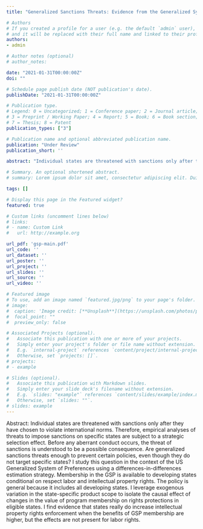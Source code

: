 ```yaml
---
title: "Generalized Sanctions Threats: Evidence from the Generalized System of Preferences"

# Authors
# If you created a profile for a user (e.g. the default `admin` user), write the username (folder name) here 
# and it will be replaced with their full name and linked to their profile.
authors:
- admin

# Author notes (optional)
# author_notes:

date: "2021-01-31T00:00:00Z"
doi: ""

# Schedule page publish date (NOT publication's date).
publishDate: "2021-01-31T00:00:00Z"

# Publication type.
# Legend: 0 = Uncategorized; 1 = Conference paper; 2 = Journal article;
# 3 = Preprint / Working Paper; 4 = Report; 5 = Book; 6 = Book section;
# 7 = Thesis; 8 = Patent
publication_types: ["3"]

# Publication name and optional abbreviated publication name.
publication: "Under Review"
publication_short: ''

abstract: "Individual states are threatened with sanctions only after they have chosen to violate international norms. Therefore, empirical analyses of threats to impose sanctions on specific states are subject to a strategic selection effect.  Before any aberrant conduct occurs, the threat of sanctions is understood to be a possible consequence. Are generalized sanctions threats enough to prevent certain policies, even though they do not target specific states? I study this question in the context of the US Generalized System of Preferences using a differences-in-differences estimation strategy. Membership in the GSP is available to developing states conditional on respect labor and intellectual property rights. The policy is general because it includes all developing states. I leverage exogenous variation in the state-specific product scope to isolate the causal effect of changes in the value of program membership on rights protections in eligible states. I find evidence that states really do increase intellectual property rights enforcement when the benefits of GSP membership are higher, but the effects are not present for labor rights."

# Summary. An optional shortened abstract.
# summary: Lorem ipsum dolor sit amet, consectetur adipiscing elit. Duis posuere tellus ac convallis placerat. Proin tincidunt magna sed ex sollicitudin condimentum.

tags: []

# Display this page in the Featured widget?
featured: true

# Custom links (uncomment lines below)
# links:
# - name: Custom Link
#   url: http://example.org

url_pdf: 'gsp-main.pdf'
url_code: ''
url_dataset: ''
url_poster: ''
url_project: ''
url_slides: ''
url_source: ''
url_video: ''

# Featured image
# To use, add an image named `featured.jpg/png` to your page's folder. 
# image:
#  caption: 'Image credit: [**Unsplash**](https://unsplash.com/photos/pLCdAaMFLTE)'
#  focal_point: ""
#  preview_only: false

# Associated Projects (optional).
#   Associate this publication with one or more of your projects.
#   Simply enter your project's folder or file name without extension.
#   E.g. `internal-project` references `content/project/internal-project/index.md`.
#   Otherwise, set `projects: []`.
# projects:
# - example

# Slides (optional).
#   Associate this publication with Markdown slides.
#   Simply enter your slide deck's filename without extension.
#   E.g. `slides: "example"` references `content/slides/example/index.md`.
#   Otherwise, set `slides: ""`.
# slides: example
---
```


Abstract: Individual states are threatened with sanctions only after they have chosen to violate international norms. Therefore, empirical analyses of threats to impose sanctions on specific states are subject to a strategic selection effect.  Before any aberrant conduct occurs, the threat of sanctions is understood to be a possible consequence. Are generalized sanctions threats enough to prevent certain policies, even though they do not target specific states? I study this question in the context of the US Generalized System of Preferences using a differences-in-differences estimation strategy. Membership in the GSP is available to developing states conditional on respect labor and intellectual property rights. The policy is general because it includes all developing states. I leverage exogenous variation in the state-specific product scope to isolate the causal effect of changes in the value of program membership on rights protections in eligible states. I find evidence that states really do increase intellectual property rights enforcement when the benefits of GSP membership are higher, but the effects are not present for labor rights.



